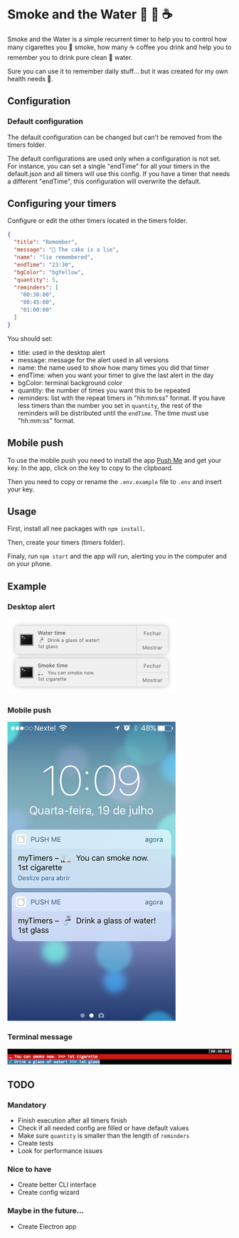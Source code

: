 # Smoke and the Water 🚬 🚰 ☕️

Smoke and the Water is a simple recurrent timer to help you to control how many cigarettes you 🚬 smoke, how many ☕️ coffee you drink and help you to remember you to drink pure clean 🚰 water.

Sure you can use it to remember daily stuff… but it was created for my own health needs 😬.

## Configuration

### Default configuration

The default configuration can be changed but can't be removed from the timers folder.

The default configurations are used only when a configuration is not set. For instance, you can set a single "endTime" for all your timers in the default.json and all timers will use this config. If you have a timer that needs a different "endTime", this configuration will overwrite the default.

## Configuring your timers

Configure or edit the other timers located in the timers folder.

```json
{
  "title": "Remember",
  "message": "🍰 The cake is a lie",
  "name": "lie remembered",
  "endTime": "23:30",
  "bgColor": "bgYellow",
  "quantity": 5,
  "reminders": [
    "00:30:00",
    "00:45:00",
    "01:00:00"
  ]
}
```
You should set:

- title: used in the desktop alert
- message: message for the alert used in all versions
- name: the name used to show how many times you did that timer
- endTime: when you want your timer to give the last alert in the day
- bgColor: terminal background color
- quantity: the number of times you want this to be repeated
- reminders: list with the repeat timers in "hh:mm:ss" format. If you have less timers than the number you set in `quantity`, the rest of the reminders will be distributed until the `endTime`. The time must use "hh:mm:ss" format.

## Mobile push
To use the mobile push you need to install the app [Push Me](http://pushme.jagcesar.se) and get your key. In the app, click on the key to copy to the clipboard.

Then you need to copy or rename the `.env.example` file to `.env` and insert your key.


## Usage

First, install all nee packages with `npm install`.

Then, create your timers (timers folder).

Finaly, run `npm start` and the app will run, alerting you in the computer and on your phone.

## Example
### Desktop alert
![Alert example](./README/alert.png)
### Mobile push
![Alert example](./README/mobile.png)
### Terminal message
![Alert example](./README/terminal.png)

## TODO

### Mandatory

- Finish execution after all timers finish
- Check if all needed config are filled or have default values
- Make sure `quantity` is smaller than the length of `reminders`
- Create tests
- Look for performance issues

### Nice to have

- Create better CLI interface
- Create config wizard

### Maybe in the future…

- Create Electron app
